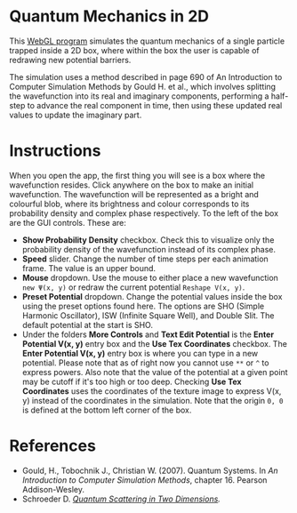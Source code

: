 # Quantum Mechanics in 2D
This [WebGL program](https://marl0ny.github.io/QM-Simulator-2D/index.html) simulates the quantum mechanics of a single particle trapped inside a 2D box, 
where within the box the user is capable of redrawing new potential barriers. 

The simulation uses a method described in page 690 of An Introduction to Computer Simulation Methods
by Gould H. et al., which involves splitting the wavefunction into its real and imaginary components,
performing a half-step to advance the real component in time, then using these updated real values to update the imaginary part.

# Instructions
When you open the app, the first thing you will see is a box where the wavefunction resides.
Click anywhere on the box to make an initial wavefunction. The wavefunction will be represented as a bright and colourful blob, where its brightness and colour corresponds to its probability density and complex phase respectively.
To the left of the box are the GUI controls. These are:
- **Show Probability Density** checkbox. Check this to visualize only the probability density of the wavefunction instead of its complex phase.
- **Speed** slider. Change the number of time steps per each animation frame. The value is an upper bound.
- **Mouse** dropdown. Use the mouse to either place a new wavefunction `new Ψ(x, y)` or redraw the current potential `Reshape V(x, y)`.
- **Preset Potential** dropdown. Change the potential values inside the box using the preset options found here. The options are SHO (Simple Harmonic Oscillator), ISW (Infinite Square Well), and Double Slit. The default potential at the start is SHO.
- Under the folders **More Controls** and **Text Edit Potential** is the **Enter Potential V(x, y)** entry
box and the **Use Tex Coordinates** checkbox. The **Enter Potential V(x, y)** entry box is where you can type in a
new potential. Please note that as of right now you cannot use `**` or `^` to express powers. 
Also note that the value of the potential at a given point may be cutoff if it's too high or too deep. Checking **Use Tex Coordinates** uses the coordinates of the texture image to express V(x, y) instead of the coordinates in the simulation. Note that the origin `0, 0` is defined at the bottom left corner of the box.


# References
 - Gould, H., Tobochnik J., Christian W. (2007). Quantum Systems.
 In <em>An Introduction to Computer Simulation Methods</em>, 
chapter 16. Pearson Addison-Wesley.
 - Schroeder D. <em>[Quantum Scattering in Two Dimensions](https://physics.weber.edu/schroeder/software/QuantumScattering2D.html).</em>
